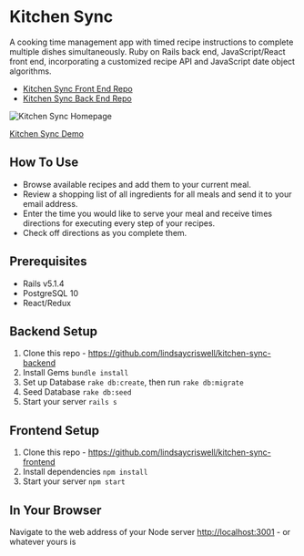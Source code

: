 # Kitchen Sync
A cooking time management app with timed recipe instructions to complete multiple dishes simultaneously. Ruby on Rails back end, JavaScript/React front end, incorporating a customized recipe API and JavaScript date object algorithms. 

* [Kitchen Sync Front End Repo](https://github.com/lindsaycriswell/kitchen-sync-frontend)
* [Kitchen Sync Back End Repo](https://github.com/lindsaycriswell/kitchen-sync-backend)

![Kitchen Sync Homepage](kitchen-sync-homepage.jpg)

[Kitchen Sync Demo](https://youtu.be/l_ZTE3p2yXQ)

## How To Use
* Browse available recipes and add them to your current meal.
* Review a shopping list of all ingredients for all meals and send it to your email address.
* Enter the time you would like to serve your meal and receive times directions for executing every step of your recipes.
* Check off directions as you complete them.

## Prerequisites

* Rails v5.1.4
* PostgreSQL 10
* React/Redux

## Backend Setup
1. Clone this repo - https://github.com/lindsaycriswell/kitchen-sync-backend
2. Install Gems `bundle install`
3. Set up Database `rake db:create`, then run `rake db:migrate`
4. Seed Database `rake db:seed`
5. Start your server `rails s`

## Frontend Setup
1. Clone this repo - https://github.com/lindsaycriswell/kitchen-sync-frontend
1. Install dependencies `npm install` 
2. Start your server `npm start` 

## In Your Browser 
Navigate to the web address of your Node server [http://localhost:3001](http://localhost:3001) - or whatever yours is
